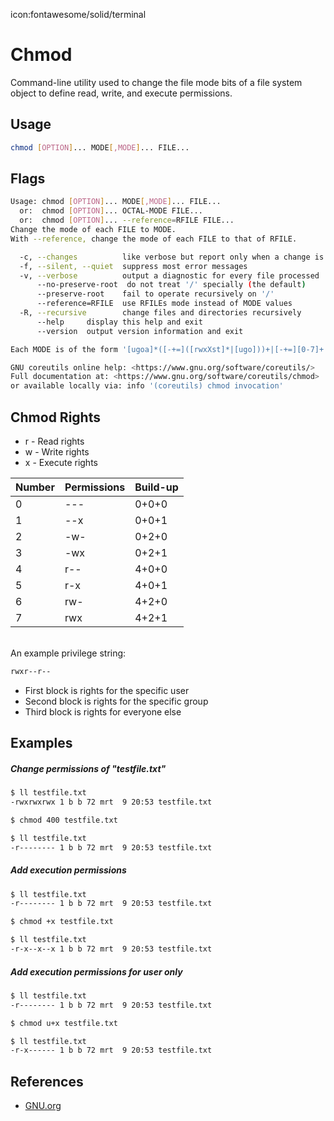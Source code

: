 icon:fontawesome/solid/terminal

# Chmod

Command-line utility used to change the file mode bits of a file system object to define read, write, and execute permissions.

## Usage

```bash
chmod [OPTION]... MODE[,MODE]... FILE...
```

## Flags

```bash
Usage: chmod [OPTION]... MODE[,MODE]... FILE...
  or:  chmod [OPTION]... OCTAL-MODE FILE...
  or:  chmod [OPTION]... --reference=RFILE FILE...
Change the mode of each FILE to MODE.
With --reference, change the mode of each FILE to that of RFILE.

  -c, --changes          like verbose but report only when a change is made
  -f, --silent, --quiet  suppress most error messages
  -v, --verbose          output a diagnostic for every file processed
      --no-preserve-root  do not treat '/' specially (the default)
      --preserve-root    fail to operate recursively on '/'
      --reference=RFILE  use RFILEs mode instead of MODE values
  -R, --recursive        change files and directories recursively
      --help     display this help and exit
      --version  output version information and exit

Each MODE is of the form '[ugoa]*([-+=]([rwxXst]*|[ugo]))+|[-+=][0-7]+'.

GNU coreutils online help: <https://www.gnu.org/software/coreutils/>
Full documentation at: <https://www.gnu.org/software/coreutils/chmod>
or available locally via: info '(coreutils) chmod invocation'
```

## Chmod Rights

- r - Read rights
- w - Write rights
- x - Execute rights

| Number | Permissions | Build-up |
| ------ | ----------- | -------- |
| 0      | ---         | 0+0+0    |
| 1      | --x         | 0+0+1    |
| 2      | -w-         | 0+2+0    |
| 3      | -wx         | 0+2+1    |
| 4      | r--         | 4+0+0    |
| 5      | r-x         | 4+0+1    |
| 6      | rw-         | 4+2+0    |
| 7      | rwx         | 4+2+1    |

<br>
An example privilege string:

```bash
rwxr--r--
```

- First block is rights for the specific user
- Second block is rights for the specific group
- Third block is rights for everyone else

## Examples

##### Change permissions of "testfile.txt"

```bash
$ ll testfile.txt
-rwxrwxrwx 1 b b 72 mrt  9 20:53 testfile.txt

$ chmod 400 testfile.txt

$ ll testfile.txt
-r-------- 1 b b 72 mrt  9 20:53 testfile.txt
```

##### Add execution permissions

```bash
$ ll testfile.txt
-r-------- 1 b b 72 mrt  9 20:53 testfile.txt

$ chmod +x testfile.txt

$ ll testfile.txt
-r-x--x--x 1 b b 72 mrt  9 20:53 testfile.txt
```

##### Add execution permissions for user only

```bash
$ ll testfile.txt
-r-------- 1 b b 72 mrt  9 20:53 testfile.txt

$ chmod u+x testfile.txt

$ ll testfile.txt
-r-x------ 1 b b 72 mrt  9 20:53 testfile.txt
```

## References

- [GNU.org](https://www.gnu.org/software/coreutils/chmod)
